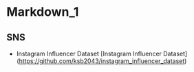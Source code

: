 # Markdown_1
## SNS
- Instagram Influencer Dataset [Instagram Influencer Dataset] (https://github.com/ksb2043/instagram_influencer_dataset)

